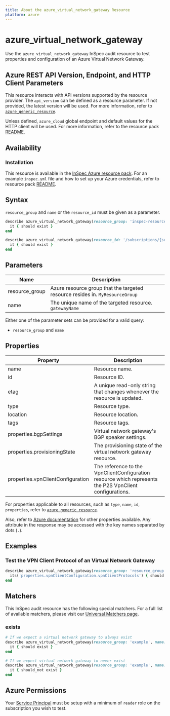 ```yaml
---
title: About the azure_virtual_network_gateway Resource
platform: azure
---
```


# azure_virtual_network_gateway

Use the `azure_virtual_network_gateway` InSpec audit resource to test properties and configuration of an Azure Virtual Network Gateway.

## Azure REST API Version, Endpoint, and HTTP Client Parameters

This resource interacts with API versions supported by the resource provider.
The `api_version` can be defined as a resource parameter.
If not provided, the latest version will be used.
For more information, refer to [`azure_generic_resource`](azure_generic_resource.md).

Unless defined, `azure_cloud` global endpoint and default values for the HTTP client will be used.
For more information, refer to the resource pack [README](../../README.md).

## Availability

### Installation

This resource is available in the [InSpec Azure resource pack](https://github.com/inspec/inspec-azure).
For an example `inspec.yml` file and how to set up your Azure credentials, refer to resource pack [README](../../README.md#Service-Principal).

## Syntax

`resource_group` and `name` or the `resource_id` must be given as a parameter.
```ruby
describe azure_virtual_network_gateway(resource_group: 'inspec-resource-group-9', name: 'example_lb') do
  it { should exist }
end
```
```ruby
describe azure_virtual_network_gateway(resource_id: '/subscriptions/{subscriptionId}/resourceGroups/{resourceGroup}/providers/Microsoft.Network/applicationGateways/{gatewayName}') do
  it { should exist }
end
```
## Parameters

| Name                           | Description                                                                       |
|--------------------------------|-----------------------------------------------------------------------------------|
| resource_group                 | Azure resource group that the targeted resource resides in. `MyResourceGroup`     |
| name                           | The unique name of the targeted resource. `gatewayName`                           |

Either one of the parameter sets can be provided for a valid query:
- `resource_group` and `name`

## Properties

| Property                    | Description                                                              |
|-----------------------------|--------------------------------------------------------------------------|
| name                        | Resource name.                                                           |
| id                          | Resource ID.                                                             |
| etag                        | A unique read-only string that changes whenever the resource is updated. |
| type                        | Resource type.                                                           |
| location                    | Resource location.                                                       |
| tags                        | Resource tags.                                                           |
| properties.bgpSettings      | Virtual network gateway's BGP speaker settings.                          |
| properties.provisioningState| The provisioning state of the virtual network gateway resource.          |
| properties.vpnClientConfiguration | The reference to the VpnClientConfiguration resource which represents the P2S VpnClient configurations. |

For properties applicable to all resources, such as `type`, `name`, `id`, `properties`, refer to [`azure_generic_resource`](azure_generic_resource.md#properties).

Also, refer to [Azure documentation](https://docs.microsoft.com/en-us/rest/api/network-gateway/virtual-network-gateways/get) for other properties available.
Any attribute in the response may be accessed with the key names separated by dots (`.`).

## Examples

### Test the VPN Client Protocol of an Virtual Network Gateway
```ruby
describe azure_virtual_network_gateway(resource_group: 'resource_group', application_gateway_name: 'application_gateway_name') do
  its('properties.vpnClientConfiguration.vpnClientProtocols') { should include 'OpenVPN' }
end
```

## Matchers

This InSpec audit resource has the following special matchers. For a full list of available matchers, please visit our [Universal Matchers page](https://docs.chef.io/inspec/matchers/).

### exists
```ruby
# If we expect a virtual network gateway to always exist
describe azure_virtual_network_gateway(resource_group: 'example', name: 'appgw-1') do
  it { should exist }
end

# If we expect virtual network gateway to never exist
describe azure_virtual_network_gateway(resource_group: 'example', name: 'appgw-1') do
  it { should_not exist }
end
```
## Azure Permissions

Your [Service Principal](https://docs.microsoft.com/en-us/azure/azure-resource-manager/resource-group-create-service-principal-portal) must be setup with a minimum of `reader` role on the subscription you wish to test.

